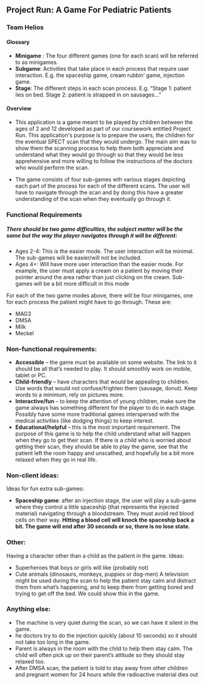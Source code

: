 **Project Run: A Game For Pediatric Patients**
---
###     **Team Helios**

#### Glossary

- **Minigame** : The four different games (one for each scan) will be referred to as minigames. 
- **Subgame**: Activities that take place in each process that require user interaction. E.g. the spaceship game, cream rubbin’ game, injection game. 
- **Stage**: The different steps in each scan process. E.g. “Stage 1: patient lies on bed. Stage 2: patient is strapped in on sausages…”

#### Overview

- This application is a game meant to be played by children between the ages of 2 and 12 developed as part of our coursework entitled Project Run. This application's purpose is to prepare the users, the children for the eventual SPECT scan that they would undergo. The main aim was to show them the scanning process to help them both appreciate and understand what they would go through so that they would be less apprehensive and more willing to follow the instructions of the doctors who would perform the scan. 

- The game consists of four sub-games wth various stages depicting each part of the process for each of the different scans. The user will have to navigate through the scan and by doing this have a greater understanding of the scan when they eventually go through it.

### Functional Requirements

##### There should be **two game difficulties**, the subject matter will be the same but the way the player navigates through it will be different:

- Ages 2-4: This is the easier mode. The user interaction will be minimal. The sub-games will be easier/will not be included.
- Ages 4+: Will have more user interaction than the easier mode. For example, the user must apply a cream on a patient by moving their pointer around the area rather than just clicking on the cream. Sub-games will be a bit more difficult in this mode

For each of the two game modes above, there will be four minigames, one for each process the patient might have to go through. These are:

- MAG3
- DMSA
- Milk
- Meckel

### Non-functional requirements:
- **Accessible** – the game must be available on some website. The link to it should be all that’s needed to play. It should smoothly work on mobile, tablet or PC.
- **Child-friendly** – have characters that would be appealing to children. Use words that would not confuse/frighten them (sausage, donut). Keep words to a minimum, rely on pictures more.
- **Interactive/fun** – to keep the attention of young children, make sure the game always has something different for the player to do in each stage. Possibly have some more traditional games interspersed with the medical activities (like dodging things) to keep interest.
- **Educational/helpful** – this is the most important requirement. The purpose of this game is to help the child understand what will happen when they go to get their scan. If there is a child who is worried about getting their scan, they should be able to play the game, see that the patient left the room happy and unscathed, and hopefully be a bit more relaxed when they go in real life.

### Non-client ideas:
   Ideas for fun extra sub-games:
- **Spaceship game**: after an injection stage, the user will play a sub-game where they control a little spaceship (that represents the injected material) navigating through a bloodstream. They must avoid red blood cells on their way. **Hitting a blood cell will knock the spaceship back a bit. The game will end after 30 seconds or so, there is no lose state.**

### Other:
  Having a character other than a child as the patient in the game. Ideas:

- Superheroes that boys or girls will like (probably not)
- Cute animals (dinosaurs, monkeys, puppies or dog-men)
A television might be used during the scan to help the patient stay calm and distract them from what’s happening, and to keep them from getting bored and trying to get off the bed. We could show this in the game.
 
### Anything else:
- The machine is very quiet during the scan, so we can have it silent in the game.
- he doctors try to do the injection quickly (about 10 seconds) so it should not take too long in the game.
- Parent is always in the room with the child to help them stay calm. The child will often pick up on their parent’s attitude so they should stay relaxed too.
- After DMSA scan, the patient is told to stay away from other children and pregnant women for 24 hours while the radioactive material dies out 
